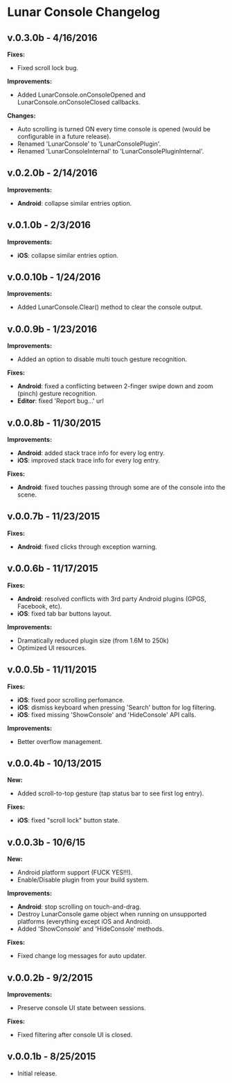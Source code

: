 # Lunar Console Changelog

## v.0.3.0b - 4/16/2016

**Fixes:**

* Fixed scroll lock bug.

**Improvements:**

* Added LunarConsole.onConsoleOpened and LunarConsole.onConsoleClosed callbacks.

**Changes:**

* Auto scrolling is turned ON every time console is opened (would be configurable in a future release).
* Renamed 'LunarConsole' to 'LunarConsolePlugin'.
* Renamed 'LunarConsoleInternal' to 'LunarConsolePluginInternal'.

## v.0.2.0b - 2/14/2016

**Improvements:**

* **Android**: collapse similar entries option. 

## v.0.1.0b - 2/3/2016

**Improvements:**

* **iOS**: collapse similar entries option. 

## v.0.0.10b - 1/24/2016

**Improvements:**

* Added LunarConsole.Clear() method to clear the console output.

## v.0.0.9b - 1/23/2016

**Improvements:**

* Added an option to disable multi touch gesture recognition.

**Fixes:**

* **Android**: fixed a conflicting between 2-finger swipe down and zoom (pinch) gesture recognition.
* **Editor**: fixed 'Report bug...' url

## v.0.0.8b - 11/30/2015

**Improvements:**

* **Android**: added stack trace info for every log entry.
* **iOS**: improved stack trace info for every log entry.

**Fixes:**

* **Android**: fixed touches passing through some are of the console into the scene.

## v.0.0.7b - 11/23/2015

**Fixes:**

* **Android**: fixed clicks through exception warning.

## v.0.0.6b - 11/17/2015

**Fixes:**

* **Android**: resolved conflicts with 3rd party Android plugins (GPGS, Facebook, etc).
* **iOS**: fixed tab bar buttons layout.

**Improvements:**

* Dramatically reduced plugin size (from 1.6M to 250k)
* Optimized UI resources.

## v.0.0.5b - 11/11/2015

**Fixes:**

* **iOS**: fixed poor scrolling perfomance.
* **iOS**: dismiss keyboard when pressing 'Search' button for log filtering.
* **iOS**: fixed missing 'ShowConsole' and 'HideConsole' API calls.

**Improvements:**

* Better overflow management.

## v.0.0.4b - 10/13/2015

**New:**

* Added scroll-to-top gesture (tap status bar to see first log entry).

**Fixes:**

* **iOS**: fixed "scroll lock" button state.

## v.0.0.3b - 10/6/15

**New:**

* Android platform support (FUCK YES!!!).
* Enable/Disable plugin from your build system.

**Improvements:**

* **Android**: stop scrolling on touch-and-drag.
* Destroy LunarConsole game object when running on unsupported platforms (everything except iOS and Android).
* Added 'ShowConsole' and 'HideConsole' methods.

**Fixes:**

* Fixed change log messages for auto updater.

## v.0.0.2b - 9/2/2015

**Improvements:**

* Preserve console UI state between sessions.

**Fixes:**  

* Fixed filtering after console UI is closed.

## v.0.0.1b - 8/25/2015

* Initial release.
